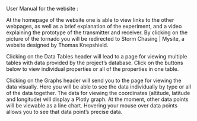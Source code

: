 User Manual for the website :

At the homepage of the website one is able to view links to the other webpages, as well as a brief explanation of the experiment, and a video explaining the prototype of the transmitter and receiver. By clicking on the picture of the tornado you will be redirected to Storm Chasing | Mysite, a website designed by Thomas Knepshield.

Clicking on the Data Tables header will lead to a page for viewing multiple tables with data provided by the project’s database. Click on the buttons below to view individual properties or all of the properties in one table.

Clicking on the Graphs header will send you to the page for viewing the data visually. Here you will be able to see the data individually by type or all of the data together. The data for viewing the coordinates (altitude, latitude and longitude) will display a Plotly graph. At the moment, other data points will be viewable as a line chart. Hovering your mouse over data points allows you to see that data point’s precise data.
